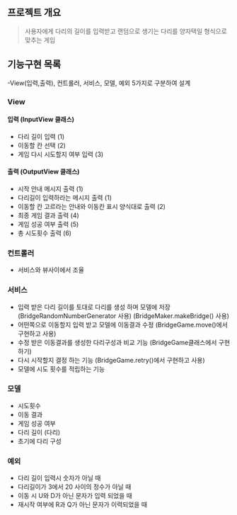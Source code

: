 ## 프로젝트 개요 
> 사용자에게 다리의 길이를 입력받고 랜덤으로 생기는 다리를 양자택일 형식으로 맞추는 게임

## 기능구현 목록
-View(입력,출력), 컨트롤러, 서비스, 모델, 예외 5가지로 구분하여 설계

### View
#### 입력 (InputView 클래스)
- 다리 길이 입력 (1)
- 이동할 칸 선택 (2)
- 게임 다시 시도할지 여부 입력 (3)
####  출력 (OutputView 클래스)
- 시작 안내 메시지 출력 (1)
- 다리길이 입력하라는 메시지 출력 (1)
- 이동할 칸 고르라는 안내와 이동칸 표시 양식대로 출력  (2)
-  최종 게임 결과 출력 (4)
- 게임 성공 여부 출력 (5)
- 총 시도횟수 출력 (6)

### 컨트롤러
- 서비스와 뷰사이에서 조율

### 서비스
- 입력 받은 다리 길이를 토대로 다리를 생성 하며 모델에 저장 (BridgeRandomNumberGenerator 사용) (BridgeMaker.makeBridge() 사용)
- 어떤쪽으로 이동할지 입력 받고 모델에 이동결과 수정 (BridgeGame.move()에서 구현하고 사용)
- 수정 받은 이동결과를 생성한 다리구성과 비교 기능  (BridgeGame클래스에서 구현하기)
- 다시 시작할지 결정 하는 기능 (BridgeGame.retry()에서 구현하고 사용)
- 모델에 시도 횟수를 적립하는 기능

### 모델
- 시도횟수  
- 이동 결과  
- 게임 성공 여부  
- 다리 길이 (다리)  
- 초기에 다리 구성

### 예외
- 다리 길이 입력시 숫자가 아닐 때
- 다리길이가 3에서 20 사이의 정수가 아닐 때
- 이동 시  U와 D가 아닌 문자가 입력 되었을 때
- 재시작 여부에 R과 Q가 아닌 문자가 이력되었을 때 
